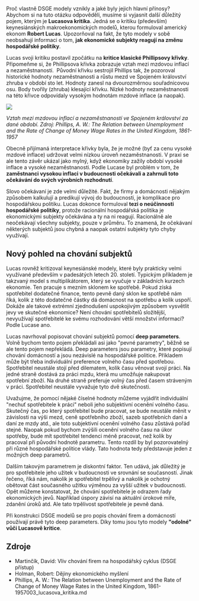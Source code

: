 Proč vlastně DSGE modely vznikly a jaké byly jejich hlavní přínosy? Abychom si na tuto otázku odpověděli, musíme si vyjasnit další důležitý pojem, kterým je **Lucasova kritika**. Jedná se o kritiku (především) keynesiánských makroekonomických modelů, kterou formuloval americký ekonom **Robert Lucas**. Upozorňoval na fakt, že tyto modely v sobě neobsahují informaci o tom, **jak ekonomické subjekty reagují na změnu hospodářské politiky**.

Lucas svoji kritiku postavil zpočátku na **kritice klasické Phillipsovy křivky**. Připomeňme si, že Phillipsova křivka zobrazuje vztah mezi mzdovou inflací a nezaměstnaností.  Původní křivku sestrojil Phillips tak, že pozoroval historické hodnoty nezaměstnanosti a růstu mezd ve Spojeném království zhruba v období sto let. Hodnoty zanesl na dvourozměrnou souřadnicovou osu. Body tvořily (zhruba) klesající křivku. Nízké hodnoty nezaměstnanosti na této křivce odpovídaly vysokým hodnotám mzdové inflace (a naopak).

![](media/lucasova-kritika/vztah-mezi-inflaci-a-nezaměstnanosti.png)

*Vztah mezi mzdovou inflací a nezaměstnaností ve Spojeném království za dané období. Zdroj: Phillips, A. W.: The Relation between Unemployment and the Rate of Change of Money Wage Rates in the United Kingdom, 1861-1957*

Obecně přijímaná interpretace křivky byla, že je možné (byť za cenu vysoké mzdové inflace) udržovat velmi nízkou úroveň nezaměstnanosti. V praxi se ale tento závěr ukázal jako mylný, když ekonomiky zažily období vysoké inflace a vysoké nezaměstnanosti. Podle Lucase byl problém v tom, že **zaměstnanci vysokou inflaci v budoucnosti očekávali a zahrnuli toto očekávání do svých výrobních rozhodnutí**.

Slovo očekávaní je zde velmi důležité. Fakt, že firmy a domácnosti nějakým způsobem kalkulují a predikují vývoj do budoucnosti, je komplikace pro hospodářskou politiku. Lucas dokonce formuloval **tezi o neúčinnosti hospodářské politiky**, protože racionální hospodářská politika je ekonomickými subjekty očekávána a ty na ni reagují. Racionálně ale neočekávají všechny subjekty, pouze v průměru. To znamená, že očekávaní některých subjektů jsou chybná a naopak ostatní subjekty tyto chyby využívají.

## Nový pohled na chování subjektů

Lucas rovněž kritizoval keynesiánské modely, které byly prakticky velmi využívané především v padesátých letech 20\. století. Typickým příkladem je takzvaný model s multiplikátorem, který se vyučuje v základních kurzech ekonomie. Ten pracuje s mezním sklonem ke spotřebě. Pokud získá spotřebitel dodatečné finance, tento pevně daný sklon ke spotřebě nám říká, kolik z této dodatečné částky dá domácnost na spotřebu a kolik uspoří. Dokáže ale takové extrémní zjednodušení uspokojivým způsobem vysvětlit jevy ve skutečné ekonomice? Není chování spotřebitelů složitější, nevyužívají spotřebitelé ke svému rozhodování větší množství informací? Podle Lucase ano.

Lucas navrhoval popisovat chování subjektů pomocí **deep parameters**. Volně bychom tento pojem překládali asi jako "pevné parametry", běžně se ale tento pojem nepřekládá. Deep parameters jsou parametry, které popisují chování domácností a jsou nezávislé na hospodářské politice. Příkladem může být třeba individuální preference volného času před spotřebou. Spotřebitel neustále stojí před dilematem, kolik času věnovat svojí práci. Na jedné straně dostává za práci mzdu, která mu umožňuje nakupovat spotřební zboží. Na druhé straně preferuje volný čas před časem stráveným v práci. Spotřebitel neustále vyvažuje tyto dvě skutečnosti.

Uvažujme, že pomocí nějaké číselné hodnoty můžeme vyjádřit individuální "nechuť spotřebitele k práci" neboli jeho subjektivní ocenění volného času. Skutečný čas, po který spotřebitel bude pracovat, se bude neustále měnit v závislosti na výši mezd, ceně spotřebního zboží, sazeb spotřebních daní a daní ze mzdy atd., ale toto subjektivní ocenění volného času zůstává pořád stejné. Naopak pokud bychom zvýšili ocenění volného času na úkor spotřeby, bude mít spotřebitel tendenci méně pracovat, než kolik by pracoval při původní hodnotě parametru. Tento rozdíl by byl pozorovatelný při různé hospodářské politice vlády. Tato hodnota tedy představuje jeden z možných deep parametrů.

Dalším takovým parametrem je diskontní faktor. Ten udává, jak důležitý je pro spotřebitele jeho užitek v budoucnosti ve srovnání se současností. Jinak řečeno, říká nám, nakolik je spotřebitel trpělivý a nakolik je ochotný obětovat část současného užitku výměnou za vyšší užitek v budoucnosti. Opět můžeme konstatovat, že chování spotřebitele je odrazem řady ekonomických jevů. Například úspory závisí na aktuální úrokové míře, zdanění úroků atd. Ale tato trpělivost spotřebitele je pevně daná.

Při konstrukci DSGE modelů se pro popis chování firem a domácností používají právě tyto deep parameters. Díky tomu jsou tyto modely **"odolné" vůči Lucasově kritice**.

## Zdroje

*   Martinčík, David: Vliv chování firem na hospodářský cyklus (DSGE přístup)
*   Holman, Robert: Dějiny ekonomického myšlení
*   Phillips, A. W.: The Relation between Unemployment and the Rate of Change of Money Wage Rates in the United Kingdom, 1861-1957003_lucasova_kritika.md

